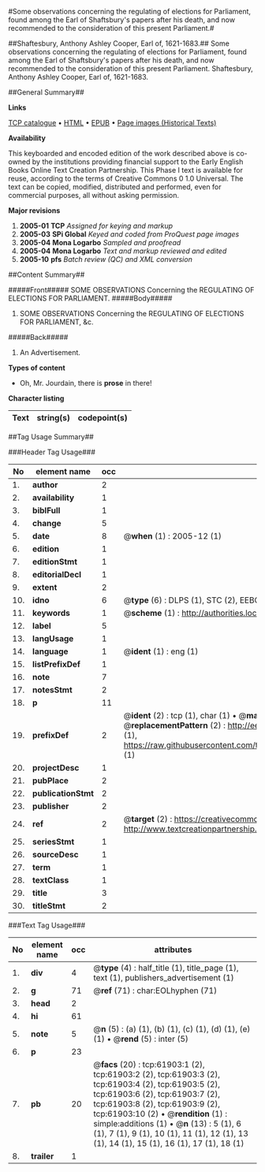 #Some observations concerning the regulating of elections for Parliament, found among the Earl of Shaftsbury's papers after his death, and now recommended to the consideration of this present Parliament.#

##Shaftesbury, Anthony Ashley Cooper, Earl of, 1621-1683.##
Some observations concerning the regulating of elections for Parliament, found among the Earl of Shaftsbury's papers after his death, and now recommended to the consideration of this present Parliament.
Shaftesbury, Anthony Ashley Cooper, Earl of, 1621-1683.

##General Summary##

**Links**

[TCP catalogue](http://www.ota.ox.ac.uk/tcp/)  • 
[HTML](http://tei.it.ox.ac.uk/tcp/Texts-HTML/free/A59/A59477.html)  • 
[EPUB](http://tei.it.ox.ac.uk/tcp/Texts-EPUB/free/A59/A59477.epub) • 
[Page images (Historical Texts)](https://data.historicaltexts.jisc.ac.uk/view?pubId=eebo-12426911e&pageId=eebo-12426911e-61903-1)

**Availability**

This keyboarded and encoded edition of the
	       work described above is co-owned by the institutions
	       providing financial support to the Early English Books
	       Online Text Creation Partnership. This Phase I text is
	       available for reuse, according to the terms of Creative
	       Commons 0 1.0 Universal. The text can be copied,
	       modified, distributed and performed, even for
	       commercial purposes, all without asking permission.

**Major revisions**

1. __2005-01__ __TCP__ *Assigned for keying and markup*
1. __2005-03__ __SPi Global__ *Keyed and coded from ProQuest page images*
1. __2005-04__ __Mona Logarbo__ *Sampled and proofread*
1. __2005-04__ __Mona Logarbo__ *Text and markup reviewed and edited*
1. __2005-10__ __pfs__ *Batch review (QC) and XML conversion*

##Content Summary##

#####Front#####
SOME OBSERVATIONS Concerning the REGULATING OF ELECTIONS FOR PARLIAMENT.
#####Body#####

1. SOME OBSERVATIONS Concerning the REGULATING OF ELECTIONS FOR PARLIAMENT, &c.

#####Back#####

1. An Advertisement.

**Types of content**

  * Oh, Mr. Jourdain, there is **prose** in there!

**Character listing**


|Text|string(s)|codepoint(s)|
|---|---|---|

##Tag Usage Summary##

###Header Tag Usage###

|No|element name|occ|attributes|
|---|---|---|---|
|1.|__author__|2||
|2.|__availability__|1||
|3.|__biblFull__|1||
|4.|__change__|5||
|5.|__date__|8| @__when__ (1) : 2005-12 (1)|
|6.|__edition__|1||
|7.|__editionStmt__|1||
|8.|__editorialDecl__|1||
|9.|__extent__|2||
|10.|__idno__|6| @__type__ (6) : DLPS (1), STC (2), EEBO-CITATION (1), OCLC (1), VID (1)|
|11.|__keywords__|1| @__scheme__ (1) : http://authorities.loc.gov/ (1)|
|12.|__label__|5||
|13.|__langUsage__|1||
|14.|__language__|1| @__ident__ (1) : eng (1)|
|15.|__listPrefixDef__|1||
|16.|__note__|7||
|17.|__notesStmt__|2||
|18.|__p__|11||
|19.|__prefixDef__|2| @__ident__ (2) : tcp (1), char (1)  •  @__matchPattern__ (2) : ([0-9\-]+):([0-9IVX]+) (1), (.+) (1)  •  @__replacementPattern__ (2) : http://eebo.chadwyck.com/downloadtiff?vid=$1&page=$2 (1), https://raw.githubusercontent.com/textcreationpartnership/Texts/master/tcpchars.xml#$1 (1)|
|20.|__projectDesc__|1||
|21.|__pubPlace__|2||
|22.|__publicationStmt__|2||
|23.|__publisher__|2||
|24.|__ref__|2| @__target__ (2) : https://creativecommons.org/publicdomain/zero/1.0/ (1), http://www.textcreationpartnership.org/docs/. (1)|
|25.|__seriesStmt__|1||
|26.|__sourceDesc__|1||
|27.|__term__|1||
|28.|__textClass__|1||
|29.|__title__|3||
|30.|__titleStmt__|2||


###Text Tag Usage###

|No|element name|occ|attributes|
|---|---|---|---|
|1.|__div__|4| @__type__ (4) : half_title (1), title_page (1), text (1), publishers_advertisement (1)|
|2.|__g__|71| @__ref__ (71) : char:EOLhyphen (71)|
|3.|__head__|2||
|4.|__hi__|61||
|5.|__note__|5| @__n__ (5) : (a) (1), (b) (1), (c) (1), (d) (1), (e) (1)  •  @__rend__ (5) : inter (5)|
|6.|__p__|23||
|7.|__pb__|20| @__facs__ (20) : tcp:61903:1 (2), tcp:61903:2 (2), tcp:61903:3 (2), tcp:61903:4 (2), tcp:61903:5 (2), tcp:61903:6 (2), tcp:61903:7 (2), tcp:61903:8 (2), tcp:61903:9 (2), tcp:61903:10 (2)  •  @__rendition__ (1) : simple:additions (1)  •  @__n__ (13) : 5 (1), 6 (1), 7 (1), 9 (1), 10 (1), 11 (1), 12 (1), 13 (1), 14 (1), 15 (1), 16 (1), 17 (1), 18 (1)|
|8.|__trailer__|1||
